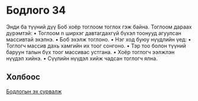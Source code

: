 # Бодлого 34
Энди ба түүний дүү Боб хоёр тоглоом тоглох гэж байна. Тоглоом дараах дүрэмтэй:
	•	Тоглоом n ширхэг давтагдахгүй бүхэл тоонууд агуулсан массивтай эхэлнэ.
	•	Боб эхэлж тоглоно.
	•	Нэг ход буюу нүүдлийн үед:
	•	Тоглогч массив дахь хамгийн их тоог сонгоно.
	•	Тэр тоо болон түүний баруун талын бүх тоог массивас устгана.
	•	Хоёр тоглогч ээлжлэн нүүдэл хийнэ.
	•	Сүүлийн нүүдэл хийж чадсан тоглогч ялна.

## Холбоос
[Бодлогын эх сурвалж](https://www.hackerrank.com/challenges/an-interesting-game-1/problem?isFullScreen=true)